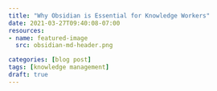 ```yaml
---
title: "Why Obsidian is Essential for Knowledge Workers"
date: 2021-03-27T09:40:08-07:00
resources:
- name: featured-image
  src: obsidian-md-header.png

categories: [blog post]
tags: [knowledge management]
draft: true
---
```


